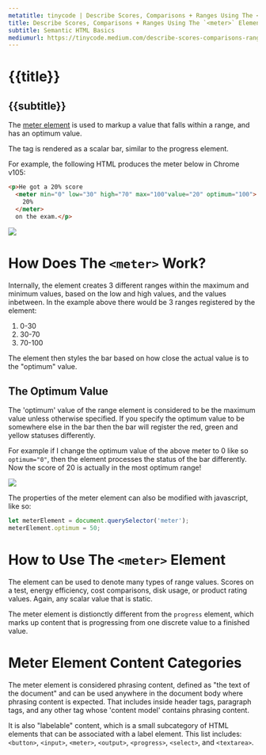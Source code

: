 ```yaml
---
metatitle: tinycode | Describe Scores, Comparisons + Ranges Using The <meter> Element
title: Describe Scores, Comparisons + Ranges Using The `<meter>` Element
subtitle: Semantic HTML Basics
mediumurl: https://tinycode.medium.com/describe-scores-comparisons-ranges-using-the-meter-element-9dd5650788e5
---
```


# {{title}}
## {{subtitle}}

The [meter element](https://html.spec.whatwg.org/#the-meter-element) is used to markup a value that falls within a range, and has an optimum value. 

The tag is rendered as a scalar bar, similar to the progress element. 

For example, the following HTML produces the meter below in Chrome v105:

```html
<p>He got a 20% score 
  <meter min="0" low="30" high="70" max="100"value="20" optimum="100">
    20%
  </meter> 
  on the exam.</p>
```

![](/img/2022-10-07-19-22-25.png)

# How Does The `<meter>` Work?

Internally, the element creates 3 different ranges within the maximum and minimum values, based on the low and high values, and the values inbetween. In the example above there would be 3 ranges registered by the element: 

1. 0-30
2. 30-70
3. 70-100

The element then styles the bar based on how close the actual value is to the "optimum" value.

## The Optimum Value

The 'optimum' value of the range element is considered to be the maximum value unless otherwise specified. If you specify the optimum value to be somewhere else in the bar then the bar will register the red, green and yellow statuses differently. 

For example if I change the optimum value of the above meter to 0 like so `optimum="0"`, then the element processes the status of the bar differently. Now the score of 20 is actually in the most optimum range!

![](/img/2022-10-07-19-27-01.png)

The properties of the meter element can also be modified with javascript, like so: 

```js
let meterElement = document.querySelector('meter');
meterElement.optimum = 50;
```

# How to Use The `<meter>` Element

The element can be used to denote many types of range values. Scores on a test, energy efficiency, cost comparisons, disk usage, or product rating values. Again, any scalar value that is static. 


The meter element is distionctly different from the `progress` element, which marks up content that is progressing from one discrete value to a finished value. 

# Meter Element Content Categories

The meter element is considered phrasing content, defined as "the text of the document" and can be used anywhere in the document body where phrasing content is expected. That includes inside header tags, paragraph tags, and any other tag whose 'content model' contains phrasing content.

It is also "labelable" content, which is a small subcategory of HTML elements that can be associated with a label element. This list includes: `<button>`, `<input>`, `<meter>`, `<output>`, `<progress>`, `<select>`, and `<textarea>`.


